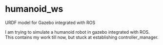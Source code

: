 # humanoid_ws
URDF model for Gazebo integrated with ROS

I am trying to simulate a humanoid robot in gazebo integrated with ROS.
This contains my work till now, but stuck at establishing controller_manager.
